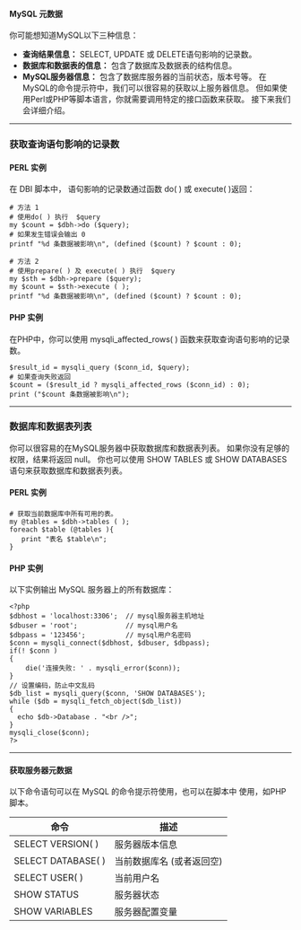 #### MySQL 元数据
你可能想知道MySQL以下三种信息：

*  **查询结果信息：** SELECT, UPDATE 或 DELETE语句影响的记录数。
*  **数据库和数据表的信息：** 包含了数据库及数据表的结构信息。
*  **MySQL服务器信息：** 包含了数据库服务器的当前状态，版本号等。
在MySQL的命令提示符中，我们可以很容易的获取以上服务器信息。 但如果使用Perl或PHP等脚本语言，你就需要调用特定的接口函数来获取。 接下来我们会详细介绍。

---

### 获取查询语句影响的记录数
#### PERL 实例
在 DBI 脚本中， 语句影响的记录数通过函数 do( ) 或 execute( )返回：
``` other
# 方法 1
# 使用do( ) 执行  $query 
my $count = $dbh->do ($query);
# 如果发生错误会输出 0
printf "%d 条数据被影响\n", (defined ($count) ? $count : 0);

# 方法 2
# 使用prepare( ) 及 execute( ) 执行  $query 
my $sth = $dbh->prepare ($query);
my $count = $sth->execute ( );
printf "%d 条数据被影响\n", (defined ($count) ? $count : 0);
```
#### PHP 实例
在PHP中，你可以使用 mysqli_affected_rows( ) 函数来获取查询语句影响的记录数。
```other
$result_id = mysqli_query ($conn_id, $query);
# 如果查询失败返回 
$count = ($result_id ? mysqli_affected_rows ($conn_id) : 0);
print ("$count 条数据被影响\n");
```

---

### 数据库和数据表列表
你可以很容易的在MySQL服务器中获取数据库和数据表列表。 如果你没有足够的权限，结果将返回 null。
你也可以使用 SHOW TABLES 或 SHOW DATABASES 语句来获取数据库和数据表列表。
#### PERL 实例
```other
# 获取当前数据库中所有可用的表。
my @tables = $dbh->tables ( );
foreach $table (@tables ){
   print "表名 $table\n";
}
```
#### PHP 实例
以下实例输出 MySQL 服务器上的所有数据库：
```other
<?php
$dbhost = 'localhost:3306';  // mysql服务器主机地址
$dbuser = 'root';            // mysql用户名
$dbpass = '123456';          // mysql用户名密码
$conn = mysqli_connect($dbhost, $dbuser, $dbpass);
if(! $conn )
{
    die('连接失败: ' . mysqli_error($conn));
}
// 设置编码，防止中文乱码
$db_list = mysqli_query($conn, 'SHOW DATABASES');
while ($db = mysqli_fetch_object($db_list))
{
  echo $db->Database . "<br />";
}
mysqli_close($conn);
?>
```

---

#### 获取服务器元数据
以下命令语句可以在 MySQL 的命令提示符使用，也可以在脚本中 使用，如PHP脚本。

|命令|描述|
|-|-|
|SELECT VERSION( )|服务器版本信息|
|SELECT DATABASE( )|当前数据库名 (或者返回空)|
|SELECT USER( )|当前用户名|
|SHOW STATUS|服务器状态|
|SHOW VARIABLES|服务器配置变量|